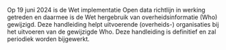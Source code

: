 Op 19 juni 2024 is de Wet implementatie Open data richtlijn in werking getreden en daarmee is de Wet hergebruik van overheidsinformatie (Who) gewijzigd. Deze handleiding helpt uitvoerende (overheids-) organisaties bij het uitvoeren van de gewijzigde Who. Deze handleiding is definitief en zal periodiek worden bijgewerkt.
